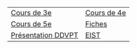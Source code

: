 


| | |
|---|---|
| [Cours de 3e](./3e/liste.md) | [Cours de 4e](./4e/liste.md) | 
| [Cours de 5e](./5e/liste.md) | [Fiches](./Fiches/index.md) | 
| [Présentation DDVPT](ddvpt.html) | [EIST](./EIST/index.md) |


